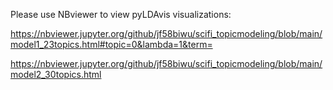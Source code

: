 Please use NBviewer to view pyLDAvis visualizations:

https://nbviewer.jupyter.org/github/jf58biwu/scifi_topicmodeling/blob/main/model1_23topics.html#topic=0&lambda=1&term=

https://nbviewer.jupyter.org/github/jf58biwu/scifi_topicmodeling/blob/main/model2_30topics.html

